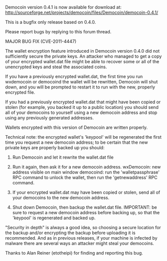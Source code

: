 Democoin version 0.4.1 is now available for download at:
http://sourceforge.net/projects/democoin/files/Democoin/democoin-0.4.1/

This is a bugfix only release based on 0.4.0.

Please report bugs by replying to this forum thread.

MAJOR BUG FIX  (CVE-2011-4447)

The wallet encryption feature introduced in Democoin version 0.4.0 did not sufficiently secure the private keys. An attacker who
managed to get a copy of your encrypted wallet.dat file might be able to recover some or all of the unencrypted keys and steal the
associated coins.

If you have a previously encrypted wallet.dat, the first time you run wxdemocoin or democoind the wallet will be rewritten, Democoin will
shut down, and you will be prompted to restart it to run with the new, properly encrypted file.

If you had a previously encrypted wallet.dat that might have been copied or stolen (for example, you backed it up to a public
location) you should send all of your democoins to yourself using a new democoin address and stop using any previously generated addresses.

Wallets encrypted with this version of Democoin are written properly.

Technical note: the encrypted wallet's 'keypool' will be regenerated the first time you request a new democoin address; to be certain that the
new private keys are properly backed up you should:

1. Run Democoin and let it rewrite the wallet.dat file

2. Run it again, then ask it for a new democoin address.
wxDemocoin: new address visible on main window
democoind: run the 'walletpassphrase' RPC command to unlock the wallet,  then run the 'getnewaddress' RPC command.

3. If your encrypted wallet.dat may have been copied or stolen, send all of your democoins to the new democoin address.

4. Shut down Democoin, then backup the wallet.dat file.
IMPORTANT: be sure to request a new democoin address before backing up, so that the 'keypool' is regenerated and backed up.

"Security in depth" is always a good idea, so choosing a secure location for the backup and/or encrypting the backup before uploading it is recommended. And as in previous releases, if your machine is infected by malware there are several ways an attacker might steal your democoins.

Thanks to Alan Reiner (etotheipi) for finding and reporting this bug.
